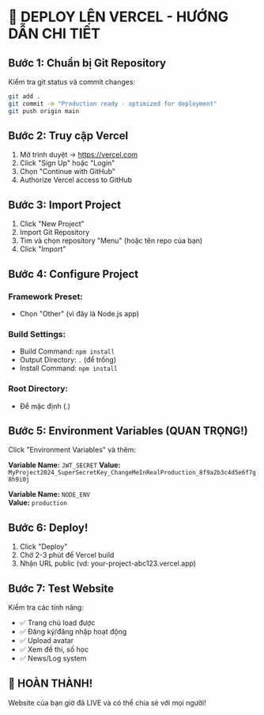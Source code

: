 # 🚀 DEPLOY LÊN VERCEL - HƯỚNG DẪN CHI TIẾT

## Bước 1: Chuẩn bị Git Repository

Kiểm tra git status và commit changes:

```bash
git add .
git commit -m "Production ready - optimized for deployment"
git push origin main
```

## Bước 2: Truy cập Vercel

1. Mở trình duyệt → https://vercel.com
2. Click "Sign Up" hoặc "Login"
3. Chọn "Continue with GitHub"
4. Authorize Vercel access to GitHub

## Bước 3: Import Project

1. Click "New Project" 
2. Import Git Repository
3. Tìm và chọn repository "Menu" (hoặc tên repo của bạn)
4. Click "Import"

## Bước 4: Configure Project

### Framework Preset: 
- Chọn "Other" (vì đây là Node.js app)

### Build Settings:
- Build Command: `npm install`
- Output Directory: `.` (để trống)
- Install Command: `npm install`

### Root Directory:
- Để mặc định (.)

## Bước 5: Environment Variables (QUAN TRỌNG!)

Click "Environment Variables" và thêm:

**Variable Name:** `JWT_SECRET`
**Value:** `MyProject2024_SuperSecretKey_ChangeMeInRealProduction_8f9a2b3c4d5e6f7g8h9i0j`

**Variable Name:** `NODE_ENV`  
**Value:** `production`

## Bước 6: Deploy!

1. Click "Deploy"
2. Chờ 2-3 phút để Vercel build
3. Nhận URL public (vd: your-project-abc123.vercel.app)

## Bước 7: Test Website

Kiểm tra các tính năng:
- ✅ Trang chủ load được
- ✅ Đăng ký/đăng nhập hoạt động  
- ✅ Upload avatar
- ✅ Xem đề thi, số học
- ✅ News/Log system

## 🎉 HOÀN THÀNH!

Website của bạn giờ đã LIVE và có thể chia sẻ với mọi người!